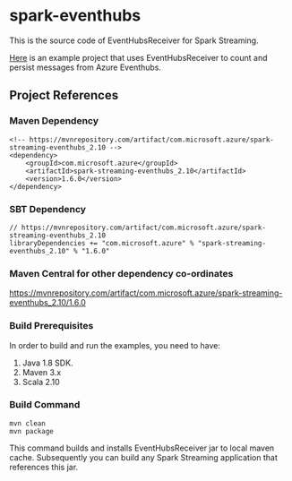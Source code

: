 # spark-eventhubs
This is the source code of EventHubsReceiver for Spark Streaming. 

[Here](https://github.com/hdinsight/spark-streaming-data-persistence-examples) is an example project that uses EventHubsReceiver to count and persist messages from Azure Eventhubs.

## Project References

### Maven Dependency
    <!-- https://mvnrepository.com/artifact/com.microsoft.azure/spark-streaming-eventhubs_2.10 -->
    <dependency>
        <groupId>com.microsoft.azure</groupId>
        <artifactId>spark-streaming-eventhubs_2.10</artifactId>
        <version>1.6.0</version>
    </dependency>

### SBT Dependency

    // https://mvnrepository.com/artifact/com.microsoft.azure/spark-streaming-eventhubs_2.10
    libraryDependencies += "com.microsoft.azure" % "spark-streaming-eventhubs_2.10" % "1.6.0"

### Maven Central for other dependency co-ordinates

https://mvnrepository.com/artifact/com.microsoft.azure/spark-streaming-eventhubs_2.10/1.6.0

### Build Prerequisites

In order to build and run the examples, you need to have:

1. Java 1.8 SDK.
2. Maven 3.x
3. Scala 2.10

### Build Command
    mvn clean
    mvn package
This command builds and installs EventHubsReceiver jar to local maven cache. Subsequently you can build any Spark Streaming application that references this jar.

